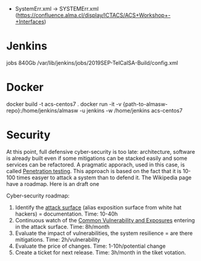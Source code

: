 
* SystemErr.xml -> SYSTEMErr.xml (https://confluence.alma.cl/display/ICTACS/ACS+Workshop+-+Interfaces)

# Jenkins

jobs 840Gb
/var/lib/jenkins/jobs/2019SEP-TelCalSA-Build/config.xml

# Docker

docker build -t acs-centos7 .
docker run -it -v {path-to-almasw-repo}:/home/jenkins/almasw -u jenkins -w /home/jenkins acs-centos7

# Security

At this point, full defensive cyber-security is too late: architecture, software is already built even if some mitigations can be stacked easily and some services can be refactored.
A pragmatic apporach, used in this case, is called [Penetration testing](https://en.wikipedia.org/wiki/Penetration_test). This approach is based on the fact that it is 10-100 times easyer to attack a system than to defend it. The Wikipedia page have a roadmap. Here is an draft one

Cyber-security roadmap:

1. Identify the [attack surface](https://en.wikipedia.org/wiki/Attack_surface) (alias exposition surface from white hat hackers) = documentation. Time: 10-40h
2. Continuous watch of the [Common Vulnerability and Exposures](https://en.wikipedia.org/wiki/Common_Vulnerabilities_and_Exposures()) entering in the attack surface. Time: 8h/month
3. Evaluate the impact of vulnerabilities, the system resilience = are there mitigations. Time: 2h/vulnerability
4. Evaluate the price of changes. Time: 1-10h/potential change
5. Create a ticket for next release. Time: 3h/month in the tiket votation.



